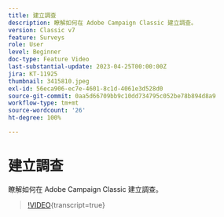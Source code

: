```yaml
---
title: 建立調查
description: 瞭解如何在 Adobe Campaign Classic 建立調查。
version: Classic v7
feature: Surveys
role: User
level: Beginner
doc-type: Feature Video
last-substantial-update: 2023-04-25T00:00:00Z
jira: KT-11925
thumbnail: 3415810.jpeg
exl-id: 56eca906-ec7e-4601-8c1d-4061e3d528d0
source-git-commit: 0aa5d66709bb9c10dd734795c052be78b894d8a9
workflow-type: tm+mt
source-wordcount: '26'
ht-degree: 100%

---
```


# 建立調查

瞭解如何在 Adobe Campaign Classic 建立調查。

>[!VIDEO](https://video.tv.adobe.com/v/3415810/?learn=on){transcript=true}
